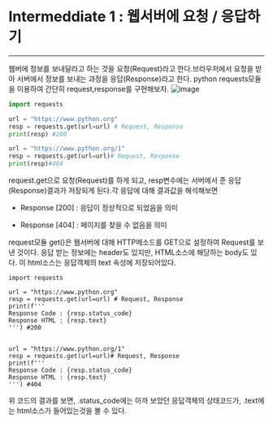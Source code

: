 # Intermeddiate 1 : 웹서버에 요청 / 응답하기
***
웹버에 정보를 보내달라고 하는 것을 요청(Request)라고 한다.브라우저에서 요청을 받아 서버에서 정보를 보내는 과정을 응답(Response)라고 한다. python requests모듈을 이용하여 간단히 request,response를 구현해보자.
![image](https://user-images.githubusercontent.com/45956041/147310425-b2cacb54-c4f4-4d6e-8532-821e6f7d0747.png)


```python
import requests

url = "https://www.python.org"
resp = requests.get(url=url) # Request, Response
print(resp) #200

url = "https://www.python.org/1"
resp = requests.get(url=url)# Request, Response
print(resp)#404
```
request.get으로 요청(Request)를 하게 되고, resp변수에는 서버에서 준 응답(Response)결과가 저장되게 된다.각 응답에 대해 결과값을 해석해보면

- Response [200] : 응답이 정상적으로 되었음을 의미

- Response [404] : 페이지를 찾을 수 없음을 의미


request모듈 get()은 웹서버에 대해 HTTP메소드를 GET으로 설정하여 Request를 보낸 것이다. 응답 받는 정보에는 header도 있지만, HTML소스에 해당하는 body도 있다. 이 html소스는 응답객체의 text 속성에 저장되어있다.

```python3
import requests

url = "https://www.python.org"
resp = requests.get(url=url) # Request, Response
print(f'''
Response Code : {resp.status_code}
Response HTML : {resp.text}
''') #200


url = "https://www.python.org/1"
resp = requests.get(url=url)# Request, Response
print(f'''
Response Code : {resp.status_code}
Response HTML : {resp.text}
''') #404
```

위 코드의 결과를 보면, .status_code에는 아까 보았던 응답객체의 상태코드가, .text에는 html소스가 들어있는것을 볼 수 있다.
